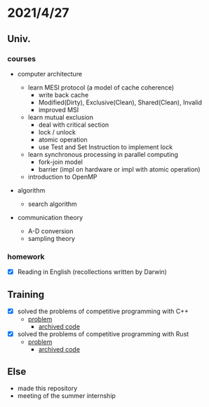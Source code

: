 # 2021/4/27

## Univ.
### courses
- computer architecture
    - learn MESI protocol (a model of cache coherence)
        - write back cache
        - Modified(Dirty), Exclusive(Clean), Shared(Clean), Invalid
        - improved MSI
    - learn mutual exclusion
        - deal with critical section
        - lock / unlock
        - atomic operation
        - use Test and Set Instruction to implement lock
    - learn synchronous processing in parallel computing
        - fork-join model
        - barrier (impl on hardware or impl with atomic operation)
    - introduction to OpenMP

- algorithm
    - search algorithm

- communication theory
    - A-D conversion
    - sampling theory

### homework
- [x] Reading in English (recollections written by Darwin)

## Training
- [x] solved the problems of competitive programming with C++
    - [problem](https://atcoder.jp/contests/abc184/tasks/abc184_e)
        - [archived code](https://github.com/OtsuKotsu/competition_cpp/blob/main/archive/ABC/ABC184/e.cpp)
- [x] solved the problems of competitive programming with Rust
    - [problem](https://atcoder.jp/contests/abc184/tasks/abc184_b)
        - [archived code](https://github.com/OtsuKotsu/training_rust/blob/main/archive/ABC/ABC184/b.rs)

## Else
- made this repository
- meeting of the summer internship
